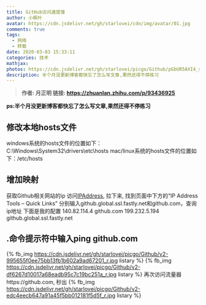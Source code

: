 ```yaml
---
title: GitHub访问速度慢
author: 小枫叶
avatar: https://cdn.jsdelivr.net/gh/starlovei/cdn/img/avatar/01.jpg
comments: true
tags:
  - 网络
  - 转载
date: 2020-03-03 15:33:11
categories: 技术
mathjax:
photos: https://cdn.jsdelivr.net/gh/starlovei/picgo/Github/pGbUR5AXI4_small.jpg
description: 半个月没更新博客都快忘了怎么写文章,果然还得不停练习
---
```

> **作者: 月正明 链接: https://zhuanlan.zhihu.com/p/93436925**

**ps:半个月没更新博客都快忘了怎么写文章,果然还得不停练习**
## 修改本地hosts文件
windows系统的hosts文件的位置如下：C:\Windows\System32\drivers\etc\hosts
mac/linux系统的hosts文件的位置如下：/etc/hosts
## 增加映射
获取Github相关网站的ip
访问[IPAddress](https://www.ipaddress.com), 拉下来, 找到页面中下方的“IP Address Tools – Quick Links”
分别输入github.global.ssl.fastly.net和github.com，查询ip地址
下面是我的配置
140.82.114.4	github.com
199.232.5.194	github.global.ssl.fastly.net
## .命令提示符中输入ping github.com
{% fb_img https://cdn.jsdelivr.net/gh/starlovei/picgo/Github/v2-995655f0ee75bb13fb1b602a9ad67201_r.jpg listary %}
{% fb_img https://cdn.jsdelivr.net/gh/starlovei/picgo/Github/v2-df6267d10017a68eadb95c7c19bc251a_r.jpg listary %}
再次访问流量器https://github.com, 秒出
{% fb_img https://cdn.jsdelivr.net/gh/starlovei/picgo/Github/v2-edc4eecb647a91a45f5bb012181f5d5f_r.jpg listary %}